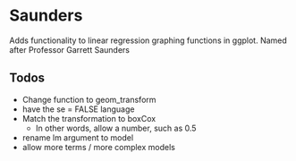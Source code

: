 # Saunders
Adds functionality to linear regression graphing functions in ggplot. Named after Professor Garrett Saunders

## Todos

- Change function to geom_transform
- have the se = FALSE language
- Match the transformation to boxCox
  - In other words, allow a number, such as 0.5
- rename lm argument to model
- allow more terms / more complex models